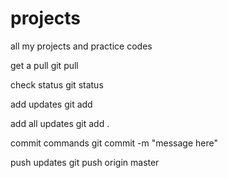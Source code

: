 # projects
all my projects and practice codes


get a pull
git pull

check status
git status

add updates
git add <folder name>

add all updates 
git add . 
  
commit commands
git commit -m "message here"

push updates
git push origin master

